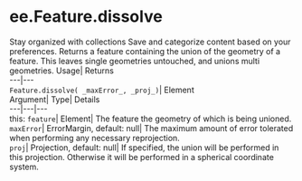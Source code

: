  
#  ee.Feature.dissolve 
Stay organized with collections  Save and categorize content based on your preferences. 
Returns a feature containing the union of the geometry of a feature. This leaves single geometries untouched, and unions multi geometries. Usage| Returns  
---|---  
`Feature.dissolve( _maxError_, _proj_)`| Element  
Argument| Type| Details  
---|---|---  
this: `feature`| Element| The feature the geometry of which is being unioned.  
`maxError`| ErrorMargin, default: null| The maximum amount of error tolerated when performing any necessary reprojection.  
`proj`| Projection, default: null| If specified, the union will be performed in this projection. Otherwise it will be performed in a spherical coordinate system.  
